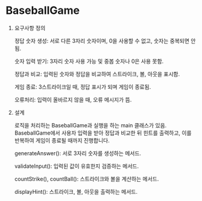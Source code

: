 # BaseballGame
1. 요구사항 정의


    정답 숫자 생성: 서로 다른 3자리 숫자이며, 0을 사용할 수 없고, 숫자는 중복되면 안됨.
   
    숫자 입력 받기: 3자리 숫자 사용 가능 및 중봅 숫자나 0은 사용 못함.
   
    정답과 비교: 입력된 숫자와 정답을 비교하여 스트라이크, 볼, 아웃을 표시함.
   
    게임 종료: 3스트라이크일 때, 정답 표시가 되며 게임이 종료됨.
   
    오류처리: 입력이 올바르지 않을 때, 오류 메시지가 뜸.


3. 설계

   로직을 처리하는 BaseballGame과 실행을 하는 main 클래스가 있음. BaseballGame에서 사용자 입력을 받아 정답과 비교한 뒤 힌트를 출력하고, 이를 반복하여 게임이 종료될 때까지 진행합니다.
   
   generateAnswer(): 서로 3자리 숫자를 생성하는 메서드.
   
   validateInput(): 입력된 값이 유효한지 검증하는 메서드.
   
   countStrike(), countBall(): 스트라이크와 볼을 계산하는 메서드.
   
   displayHint(): 스트라이크, 볼, 아웃을 출력하는 메서드.
    
